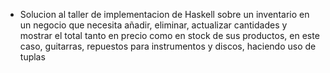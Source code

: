 - Solucion al taller de implementacion de Haskell sobre un inventario en un negocio que necesita añadir, eliminar, actualizar cantidades y mostrar el total tanto en precio como en stock de sus productos, en este caso, guitarras, repuestos para instrumentos y discos, haciendo uso de tuplas
